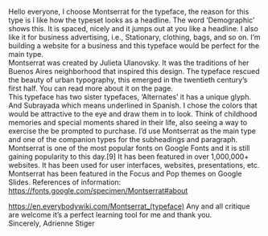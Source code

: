 Hello everyone,
I choose Montserrat for the typeface, the reason for this type is I like how the typeset looks as a headline. The word ‘Demographic’ shows this.  It is spaced, nicely and it jumps out at you like a headline. I also like it for business advertising, i.e., Stationary, clothing, bags, and so on.  I’m building a website for a business and this typeface would be perfect for the main type.  
Montserrat was created by Julieta Ulanovsky. It was the traditions of her Buenos Aires neighborhood that inspired this design.  The typeface rescued the beauty of urban typography, this emerged in the twentieth century’s first half.    You can read more about it on the page.  
This typeface has two sister typefaces, ‘Alternates’ it has a unique glyph. And Subrayada which means underlined in Spanish. 
I chose the colors that would be attractive to the eye and draw them in to look.  Think of childhood memories and special moments shared in their life, also seeing a way to exercise the be prompted to purchase.
I’d use Montserrat as the main type and one of the companion types for the subheadings and paragraph. 
 Montserrat is one of the most popular fonts on Google Fonts and it is still gaining popularity to this day.[9] It has been featured in over 1,000,000+ websites. It has been used for user interfaces, websites, presentations, etc. Montserrat has been featured in the Focus and Pop themes on Google Slides.
References of information:
https://fonts.google.com/specimen/Montserrat#about

https://en.everybodywiki.com/Montserrat_(typeface)
Any and all critique are welcome it’s a perfect learning tool for me and thank you.  
Sincerely, 
Adrienne Stiger
